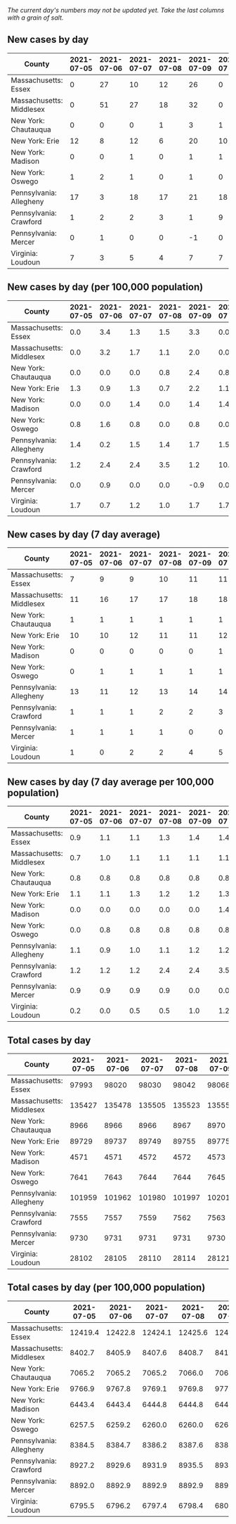 _The current day's numbers may not be updated yet. Take the last columns with a grain of salt._
## New cases by day

| County | 2021-07-05 | 2021-07-06 | 2021-07-07 | 2021-07-08 | 2021-07-09 | 2021-07-10 | 2021-07-11 |
| --- | --- | --- | --- | --- | --- | --- | --- |
| Massachusetts: Essex | 0 | 27 | 10 | 12 | 26 | 0 | 0 |
| Massachusetts: Middlesex | 0 | 51 | 27 | 18 | 32 | 0 | 0 |
| New York: Chautauqua | 0 | 0 | 0 | 1 | 3 | 1 | 0 |
| New York: Erie | 12 | 8 | 12 | 6 | 20 | 10 | 10 |
| New York: Madison | 0 | 0 | 1 | 0 | 1 | 1 | 0 |
| New York: Oswego | 1 | 2 | 1 | 0 | 1 | 0 | 0 |
| Pennsylvania: Allegheny | 17 | 3 | 18 | 17 | 21 | 18 | 14 |
| Pennsylvania: Crawford | 1 | 2 | 2 | 3 | 1 | 9 | 1 |
| Pennsylvania: Mercer | 0 | 1 | 0 | 0 | -1 | 0 | 0 |
| Virginia: Loudoun | 7 | 3 | 5 | 4 | 7 | 7 | 6 |

## New cases by day (per 100,000 population)

| County | 2021-07-05 | 2021-07-06 | 2021-07-07 | 2021-07-08 | 2021-07-09 | 2021-07-10 | 2021-07-11 |
| --- | --- | --- | --- | --- | --- | --- | --- |
| Massachusetts: Essex | 0.0 | 3.4 | 1.3 | 1.5 | 3.3 | 0.0 | 0.0 |
| Massachusetts: Middlesex | 0.0 | 3.2 | 1.7 | 1.1 | 2.0 | 0.0 | 0.0 |
| New York: Chautauqua | 0.0 | 0.0 | 0.0 | 0.8 | 2.4 | 0.8 | 0.0 |
| New York: Erie | 1.3 | 0.9 | 1.3 | 0.7 | 2.2 | 1.1 | 1.1 |
| New York: Madison | 0.0 | 0.0 | 1.4 | 0.0 | 1.4 | 1.4 | 0.0 |
| New York: Oswego | 0.8 | 1.6 | 0.8 | 0.0 | 0.8 | 0.0 | 0.0 |
| Pennsylvania: Allegheny | 1.4 | 0.2 | 1.5 | 1.4 | 1.7 | 1.5 | 1.2 |
| Pennsylvania: Crawford | 1.2 | 2.4 | 2.4 | 3.5 | 1.2 | 10.6 | 1.2 |
| Pennsylvania: Mercer | 0.0 | 0.9 | 0.0 | 0.0 | -0.9 | 0.0 | 0.0 |
| Virginia: Loudoun | 1.7 | 0.7 | 1.2 | 1.0 | 1.7 | 1.7 | 1.5 |

## New cases by day (7 day average)

| County | 2021-07-05 | 2021-07-06 | 2021-07-07 | 2021-07-08 | 2021-07-09 | 2021-07-10 | 2021-07-11 |
| --- | --- | --- | --- | --- | --- | --- | --- |
| Massachusetts: Essex | 7 | 9 | 9 | 10 | 11 | 11 | 11 |
| Massachusetts: Middlesex | 11 | 16 | 17 | 17 | 18 | 18 | 18 |
| New York: Chautauqua | 1 | 1 | 1 | 1 | 1 | 1 | 1 |
| New York: Erie | 10 | 10 | 12 | 11 | 11 | 12 | 11 |
| New York: Madison | 0 | 0 | 0 | 0 | 0 | 1 | 0 |
| New York: Oswego | 0 | 1 | 1 | 1 | 1 | 1 | 1 |
| Pennsylvania: Allegheny | 13 | 11 | 12 | 13 | 14 | 14 | 15 |
| Pennsylvania: Crawford | 1 | 1 | 1 | 2 | 2 | 3 | 3 |
| Pennsylvania: Mercer | 1 | 1 | 1 | 1 | 0 | 0 | 0 |
| Virginia: Loudoun | 1 | 0 | 2 | 2 | 4 | 5 | 6 |

## New cases by day (7 day average per 100,000 population)

| County | 2021-07-05 | 2021-07-06 | 2021-07-07 | 2021-07-08 | 2021-07-09 | 2021-07-10 | 2021-07-11 |
| --- | --- | --- | --- | --- | --- | --- | --- |
| Massachusetts: Essex | 0.9 | 1.1 | 1.1 | 1.3 | 1.4 | 1.4 | 1.4 |
| Massachusetts: Middlesex | 0.7 | 1.0 | 1.1 | 1.1 | 1.1 | 1.1 | 1.1 |
| New York: Chautauqua | 0.8 | 0.8 | 0.8 | 0.8 | 0.8 | 0.8 | 0.8 |
| New York: Erie | 1.1 | 1.1 | 1.3 | 1.2 | 1.2 | 1.3 | 1.2 |
| New York: Madison | 0.0 | 0.0 | 0.0 | 0.0 | 0.0 | 1.4 | 0.0 |
| New York: Oswego | 0.0 | 0.8 | 0.8 | 0.8 | 0.8 | 0.8 | 0.8 |
| Pennsylvania: Allegheny | 1.1 | 0.9 | 1.0 | 1.1 | 1.2 | 1.2 | 1.2 |
| Pennsylvania: Crawford | 1.2 | 1.2 | 1.2 | 2.4 | 2.4 | 3.5 | 3.5 |
| Pennsylvania: Mercer | 0.9 | 0.9 | 0.9 | 0.9 | 0.0 | 0.0 | 0.0 |
| Virginia: Loudoun | 0.2 | 0.0 | 0.5 | 0.5 | 1.0 | 1.2 | 1.5 |

## Total cases by day

| County | 2021-07-05 | 2021-07-06 | 2021-07-07 | 2021-07-08 | 2021-07-09 | 2021-07-10 | 2021-07-11 |
| --- | --- | --- | --- | --- | --- | --- | --- |
| Massachusetts: Essex | 97993 | 98020 | 98030 | 98042 | 98068 | 98068 | 98068 |
| Massachusetts: Middlesex | 135427 | 135478 | 135505 | 135523 | 135555 | 135555 | 135555 |
| New York: Chautauqua | 8966 | 8966 | 8966 | 8967 | 8970 | 8971 | 8971 |
| New York: Erie | 89729 | 89737 | 89749 | 89755 | 89775 | 89785 | 89795 |
| New York: Madison | 4571 | 4571 | 4572 | 4572 | 4573 | 4574 | 4574 |
| New York: Oswego | 7641 | 7643 | 7644 | 7644 | 7645 | 7645 | 7645 |
| Pennsylvania: Allegheny | 101959 | 101962 | 101980 | 101997 | 102018 | 102036 | 102050 |
| Pennsylvania: Crawford | 7555 | 7557 | 7559 | 7562 | 7563 | 7572 | 7573 |
| Pennsylvania: Mercer | 9730 | 9731 | 9731 | 9731 | 9730 | 9730 | 9730 |
| Virginia: Loudoun | 28102 | 28105 | 28110 | 28114 | 28121 | 28128 | 28134 |

## Total cases by day (per 100,000 population)

| County | 2021-07-05 | 2021-07-06 | 2021-07-07 | 2021-07-08 | 2021-07-09 | 2021-07-10 | 2021-07-11 |
| --- | --- | --- | --- | --- | --- | --- | --- |
| Massachusetts: Essex | 12419.4 | 12422.8 | 12424.1 | 12425.6 | 12428.9 | 12428.9 | 12428.9 |
| Massachusetts: Middlesex | 8402.7 | 8405.9 | 8407.6 | 8408.7 | 8410.7 | 8410.7 | 8410.7 |
| New York: Chautauqua | 7065.2 | 7065.2 | 7065.2 | 7066.0 | 7068.4 | 7069.2 | 7069.2 |
| New York: Erie | 9766.9 | 9767.8 | 9769.1 | 9769.8 | 9771.9 | 9773.0 | 9774.1 |
| New York: Madison | 6443.4 | 6443.4 | 6444.8 | 6444.8 | 6446.2 | 6447.6 | 6447.6 |
| New York: Oswego | 6257.5 | 6259.2 | 6260.0 | 6260.0 | 6260.8 | 6260.8 | 6260.8 |
| Pennsylvania: Allegheny | 8384.5 | 8384.7 | 8386.2 | 8387.6 | 8389.3 | 8390.8 | 8392.0 |
| Pennsylvania: Crawford | 8927.2 | 8929.6 | 8931.9 | 8935.5 | 8936.7 | 8947.3 | 8948.5 |
| Pennsylvania: Mercer | 8892.0 | 8892.9 | 8892.9 | 8892.9 | 8892.0 | 8892.0 | 8892.0 |
| Virginia: Loudoun | 6795.5 | 6796.2 | 6797.4 | 6798.4 | 6800.1 | 6801.8 | 6803.2 |
